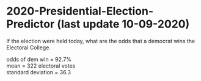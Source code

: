 # 2020-Presidential-Election-Predictor (last update 10-09-2020)
If the election were held today, what are the odds that a democrat wins the Electoral College.

odds of dem win = 92.7%   
mean = 322 electoral votes   
standard deviation = 36.3  

